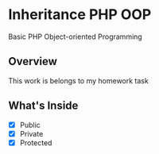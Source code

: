 # Inheritance PHP OOP
Basic PHP Object-oriented Programming

## Overview
This work is belongs to my homework task

## What's Inside
- [x] Public
- [x] Private
- [x] Protected
